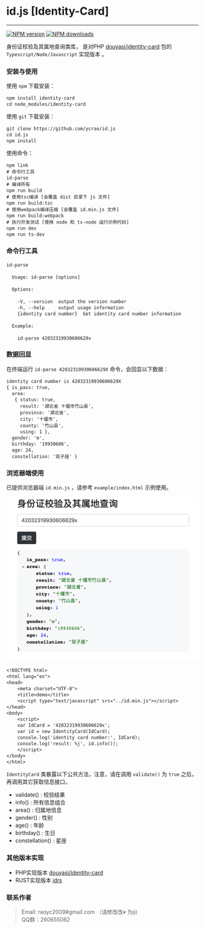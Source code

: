 # id.js [Identity-Card]

---

[![NPM version][npm-badge]][npm-url]
[![NPM downloads][npm-downloads]][npm-url]


[npm-badge]: https://img.shields.io/npm/v/identity-card.svg?style=flat
[npm-url]: https://www.npmjs.com/package/identity-card
[npm-downloads]: http://img.shields.io/npm/dm/identity-card.svg?style=flat

身份证校验及其属地查询类库， 是对PHP [douyasi/identity-card](https://github.com/douyasi/identity-card) 包的 `Typescript/Node/Javascript` 实现版本 。


### 安装与使用

使用 `npm` 下载安装：

```
npm install identity-card
cd node_modules/identity-card
```

使用 `git` 下载安装：

```shell
git clone https://github.com/ycrao/id.js
cd id.js
npm install
```

使用命令：

```
npm link
# 命令行工具
id-parse
# 编译所有
npm run build
# 使用tsc编译 [会覆盖 dist 目录下 js 文件]
npm run build:tsc
# 使用webpack编译压缩 [会覆盖 id.min.js 文件]
npm run build:webpack
# 执行开发测试 [使用 node 和 ts-node 运行示例代码]
npm run dev
npm run ts-dev
```

### 命令行工具

```shell
id-parse

  Usage: id-parse [options]

  Options:

    -V, --version  output the version number
    -h, --help     output usage information
    {identity card number}  Get identity card number information

  Example:

    id-parse 42032319930606629x
```

### 数据回显

在终端运行 `id-parse 42032319930606629X` 命令，会回显以下数据：

```shell
identity card number is 42032319930606629X
{ is_pass: true,
  area:
   { status: true,
     result: '湖北省 十堰市竹山县',
     province: '湖北省',
     city: '十堰市',
     county: '竹山县',
     using: 1 },
  gender: 'm',
  birthday: '19930606',
  age: 24,
  constellation: '双子座' }
```

### 浏览器端使用

已提供浏览器端 `id.min.js` ，请参考 `example/index.html` 示例使用。

![demo](example/img/WX20180518-201359@2x.png)

```
<!DOCTYPE html>
<html lang="en">
<head>
    <meta charset="UTF-8">
    <title>demo</title>
    <script type="text/javascript" src="../id.min.js"></script>
</head>
<body>
    <script>
    var IdCard = '42032319930606629x';
    var id = new IdentityCard(IdCard);
    console.log('identity card number:', IdCard);
    console.log('result: %j', id.info());
    </script>
</body>
</html>
```

`IdentityCard` 类暴露以下公共方法，注意，请在调用 `validate()` 为 `true` 之后，再调用其它获取信息接口。

 - validate() : 校验结果
 - info() : 所有信息组合
 - area() : 归属地信息
 - gender() : 性别
 - age() : 年龄
 - birthday() : 生日
 - constellation() : 星座


### 其他版本实现

- PHP实现版本 [douyasi/identity-card](https://github.com/douyasi/identity-card)
- RUST实现版本 [idrs](https://github.com/ycrao/idrs)

### 联系作者

>   Email: raoyc2009#gmail.com （请修改改`#` 为`@`）  
>   QQ群：260655062  
